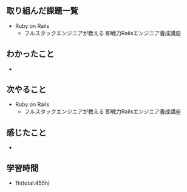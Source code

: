 ## 取り組んだ課題一覧
- Ruby on Rails
  - フルスタックエンジニアが教える 即戦力Railsエンジニア養成講座

## わかったこと
- 
 
## 次やること
- Ruby on Rails
  - フルスタックエンジニアが教える 即戦力Railsエンジニア養成講座

## 感じたこと
- 

## 学習時間
- 1h(total:455h)
